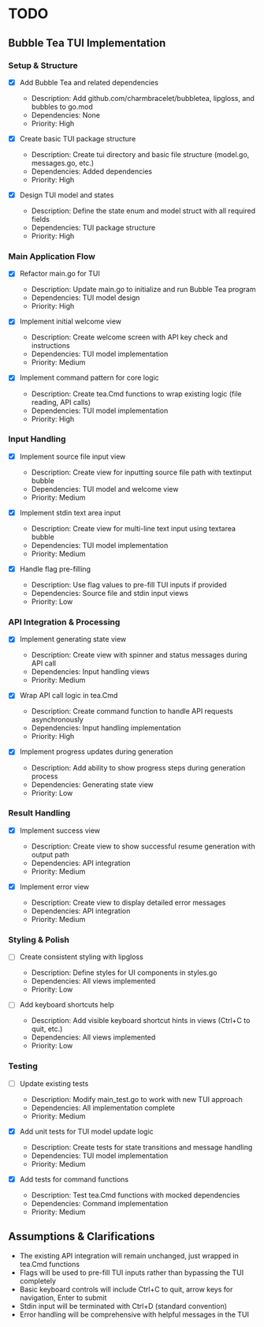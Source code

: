 # TODO

## Bubble Tea TUI Implementation

### Setup & Structure
- [x] Add Bubble Tea and related dependencies
  - Description: Add github.com/charmbracelet/bubbletea, lipgloss, and bubbles to go.mod
  - Dependencies: None
  - Priority: High

- [x] Create basic TUI package structure
  - Description: Create tui directory and basic file structure (model.go, messages.go, etc.)
  - Dependencies: Added dependencies
  - Priority: High

- [x] Design TUI model and states
  - Description: Define the state enum and model struct with all required fields
  - Dependencies: TUI package structure
  - Priority: High

### Main Application Flow
- [x] Refactor main.go for TUI
  - Description: Update main.go to initialize and run Bubble Tea program
  - Dependencies: TUI model design
  - Priority: High

- [x] Implement initial welcome view
  - Description: Create welcome screen with API key check and instructions
  - Dependencies: TUI model implementation
  - Priority: Medium

- [x] Implement command pattern for core logic
  - Description: Create tea.Cmd functions to wrap existing logic (file reading, API calls)
  - Dependencies: TUI model implementation
  - Priority: High

### Input Handling
- [x] Implement source file input view
  - Description: Create view for inputting source file path with textinput bubble
  - Dependencies: TUI model and welcome view
  - Priority: Medium

- [x] Implement stdin text area input
  - Description: Create view for multi-line text input using textarea bubble
  - Dependencies: TUI model implementation
  - Priority: Medium

- [x] Handle flag pre-filling
  - Description: Use flag values to pre-fill TUI inputs if provided
  - Dependencies: Source file and stdin input views
  - Priority: Low

### API Integration & Processing
- [x] Implement generating state view
  - Description: Create view with spinner and status messages during API call
  - Dependencies: Input handling views
  - Priority: Medium

- [x] Wrap API call logic in tea.Cmd
  - Description: Create command function to handle API requests asynchronously
  - Dependencies: Input handling implementation
  - Priority: High

- [x] Implement progress updates during generation
  - Description: Add ability to show progress steps during generation process
  - Dependencies: Generating state view
  - Priority: Low

### Result Handling
- [x] Implement success view
  - Description: Create view to show successful resume generation with output path
  - Dependencies: API integration
  - Priority: Medium

- [x] Implement error view
  - Description: Create view to display detailed error messages
  - Dependencies: API integration
  - Priority: Medium

### Styling & Polish
- [ ] Create consistent styling with lipgloss
  - Description: Define styles for UI components in styles.go
  - Dependencies: All views implemented
  - Priority: Low

- [ ] Add keyboard shortcuts help
  - Description: Add visible keyboard shortcut hints in views (Ctrl+C to quit, etc.)
  - Dependencies: All views implemented
  - Priority: Low

### Testing
- [ ] Update existing tests
  - Description: Modify main_test.go to work with new TUI approach
  - Dependencies: All implementation complete
  - Priority: Medium

- [x] Add unit tests for TUI model update logic
  - Description: Create tests for state transitions and message handling
  - Dependencies: TUI model implementation
  - Priority: Medium

- [x] Add tests for command functions
  - Description: Test tea.Cmd functions with mocked dependencies
  - Dependencies: Command implementation
  - Priority: Medium

## Assumptions & Clarifications
- The existing API integration will remain unchanged, just wrapped in tea.Cmd functions
- Flags will be used to pre-fill TUI inputs rather than bypassing the TUI completely
- Basic keyboard controls will include Ctrl+C to quit, arrow keys for navigation, Enter to submit
- Stdin input will be terminated with Ctrl+D (standard convention)
- Error handling will be comprehensive with helpful messages in the TUI
